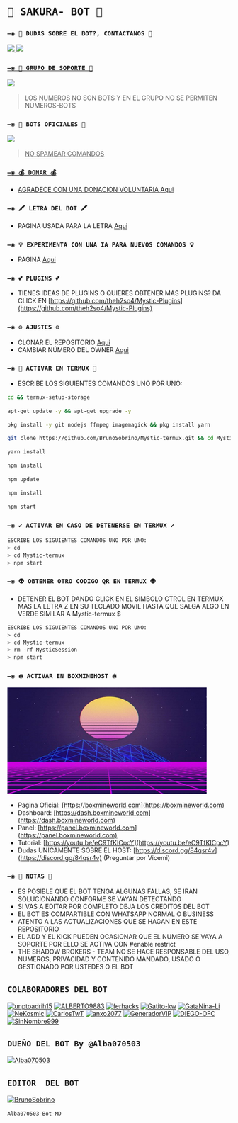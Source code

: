 # `🧿 SAKURA- BOT 🔮`

### `—◉ 👑 DUDAS SOBRE EL BOT?, CONTACTANOS 👑`
<a href="http://wa.me/59169082575" target="blank"><img src="https://img.shields.io/badge/Alba070503_CREADOR-25D366?style=for-the-badge&logo=whatsapp&logoColor=white" />
<a href="http://wa.me/5212411347465" target="blank"><img src="https://img.shields.io/badge/BRUNO_SOBRINO_CREADOR_SOFTWARE-25D366?style=for-the-badge&logo=whatsapp&logoColor=white" />

### `—◉ 💟 GRUPO DE SOPORTE 💟`

<a href="https://chat.whatsapp.com/DNJ4Ppm5ysn3fhjGflrr0J" target="blank"><img src="https://img.shields.io/badge/GRUPO_DE_SOPORTE-25D366?style=for-the-badge&logo=whatsapp&logoColor=white" />
</a>
> LOS NUMEROS NO SON BOTS Y EN EL GRUPO NO SE PERMITEN NUMEROS-BOTS

### `—◉ 🤖 BOTS OFICIALES 🤖`

<a href="https://api.whatsapp.com/send/?phone=59169082575&text&type=phone_number&app_absent=0" target="blank"><img src="https://img.shields.io/badge/BOT-OFICIAL.1-25D366?style=for-the-badge&logo=whatsapp&logoColor=white" />

 > NO SPAMEAR COMANDOS

### `—◉ 💰 DONAR 💰`
- AGRADECE CON UNA DONACION VOLUNTARIA [Aqui](https://www.paypal.me/TheShadowBrokers133)

### `—◉ 🖍 LETRA DEL BOT 🖍`
- PAGINA USADA PARA LA LETRA [Aqui](https://smiley.cool/es/weirdmaker.php)

### `—◉ 💡 EXPERIMENTA CON UNA IA PARA NUEVOS COMANDOS 💡`
- PAGINA [Aqui](https://beta.openai.com/playground)

### `—◉ 💕 PLUGINS 💕`
- TIENES IDEAS DE PLUGINS O QUIERES OBTENER MAS PLUGINS? DA CLICK EN [https://github.com/theh2so4/Mystic-Plugins](https://github.com/theh2so4/Mystic-Plugins)
  
### `—◉ ⚙️ AJUSTES ⚙️`
- CLONAR EL REPOSITORIO [Aqui](https://github.com/BrunoSobrino/TheMystic-Bot-MD/fork)
- CAMBIAR NÚMERO DEL OWNER [Aqui](https://github.com/BrunoSobrino/TheMystic-Bot-MD/blob/master/config.js)

### `—◉ 👾 ACTIVAR EN TERMUX 👾` 
- ESCRIBE LOS SIGUIENTES COMANDOS UNO POR UNO:
```bash
cd && termux-setup-storage
```

```bash
apt-get update -y && apt-get upgrade -y
```

```bash
pkg install -y git nodejs ffmpeg imagemagick && pkg install yarn
```

```bash
git clone https://github.com/BrunoSobrino/Mystic-termux.git && cd Mystic-termux
```

```bash
yarn install
```

```bash
npm install
```

```bash
npm update
```

```bash
npm install
```

```bash
npm start
```

### `—◉ ✔️ ACTIVAR EN CASO DE DETENERSE EN TERMUX ✔️`
```bash
ESCRIBE LOS SIGUIENTES COMANDOS UNO POR UNO:
> cd 
> cd Mystic-termux
> npm start
```

### `—◉ 👽 OBTENER OTRO CODIGO QR EN TERMUX 👽`
- DETENER EL BOT DANDO CLICK EN EL SIMBOLO CTROL EN TERMUX MAS LA LETRA Z EN SU TECLADO MOVIL HASTA QUE SALGA ALGO EN VERDE SIMILAR A Mystic-termux $  
```bash
ESCRIBE LOS SIGUIENTES COMANDOS UNO POR UNO:
> cd 
> cd Mystic-termux
> rm -rf MysticSession
> npm start
```

### `—◉ 🔥 ACTIVAR EN BOXMINEHOST 🔥`
<a href="https://boxmineworld.com"><img src="https://raw.githubusercontent.com/BrunoSobrino/TheMystic-Bot-MD/master/src/Pre%20Bot%20Publi.png" width="450" height="240" alt="JPG"/></a>
- Pagina Oficial: [https://boxmineworld.com](https://boxmineworld.com)
- Dashboard: [https://dash.boxmineworld.com](https://dash.boxmineworld.com)
- Panel: [https://panel.boxmineworld.com](https://panel.boxmineworld.com)
- Tutorial: [https://youtu.be/eC9TfKICpcY](https://youtu.be/eC9TfKICpcY)
- Dudas UNICAMENTE SOBRE EL HOST: [https://discord.gg/84qsr4v](https://discord.gg/84qsr4v) (Preguntar por Vicemi)

### `—◉ 📝 NOTAS 📝`
- ES POSIBLE QUE EL BOT TENGA ALGUNAS FALLAS, SE IRAN SOLUCIONANDO CONFORME SE VAYAN DETECTANDO
- SI VAS A EDITAR POR COMPLETO DEJA LOS CREDITOS DEL BOT 
- EL BOT ES COMPARTIBLE CON WHATSAPP NORMAL O BUSINESS
- ATENTO A LAS ACTUALIZACIONES QUE SE HAGAN EN ESTE REPOSITORIO
- EL ADD Y EL KICK PUEDEN OCASIONAR QUE EL NUMERO SE VAYA A SOPORTE POR ELLO SE ACTIVA CON #enable restrict 
- THE SHADOW BROKERS - TEAM NO SE HACE RESPONSABLE DEL USO, NUMEROS, PRIVACIDAD Y CONTENIDO MANDADO, USADO O GESTIONADO POR USTEDES O EL BOT

## `COLABORADORES DEL BOT` 
<a href="https://github.com/unptoadrih15"><img src="https://github.com/unptoadrih15.png" width="100" height="100" alt="unptoadrih15"/></a>
<a href="https://github.com/ALBERTO9883"><img src="https://github.com/ALBERTO9883.png" width="100" height="100" alt="ALBERTO9883"/></a>
<a href="https://github.com/ferhacks"><img src="https://github.com/ferhacks.png" width="100" height="100" alt="ferhacks"/></a>
<a href="https://github.com/Gatito-kw"><img src="https://github.com/Gatito-kw.png" width="100" height="100" alt="Gatito-kw"/></a>
<a href="https://github.com/GataNina-Li"><img src="https://github.com/GataNina-Li.png" width="100" height="100" alt="GataNina-Li"/></a>
<a href="https://github.com/NeKosmic"><img src="https://github.com/NeKosmic.png" width="100" height="100" alt="NeKosmic"/></a>
<a href="https://github.com/CarlosTwT"><img src="https://github.com/CarlosTwT.png" width="100" height="100" alt="CarlosTwT"/></a>
<a href="https://github.com/anxo2077"><img src="https://github.com/anxo2077.png" width="100" height="100" alt="anxo2077"/></a>
<a href="https://github.com/GeneradorVIP"><img src="https://github.com/GeneradorVIP.png" width="100" height="100" alt="GeneradorVIP"/></a>
<a href="https://github.com/DIEGO-OFC"><img src="https://github.com/DIEGO-OFC.png" width="100" height="100" alt="DIEGO-OFC"/></a>
<a href="https://github.com/SinNombre999"><img src="https://github.com/SinNombre999.png" width="100" height="100" alt="SinNombre999"/></a>
## `DUEÑO DEL BOT By @Alba070503` 
<a href="https://github.com/Alba070503"><img src="https://github.com/Alba070503.png" width="280" height="280" alt="Alba070503"/></a>
   
## `EDITOR  DEL BOT` 
<a href="https://github.com/BrunoSobrino"><img src="https://github.com/BrunoSobrino.png" width="250" height="250" alt="BrunoSobrino"/></a>
  
`Alba070503-Bot-MD`
